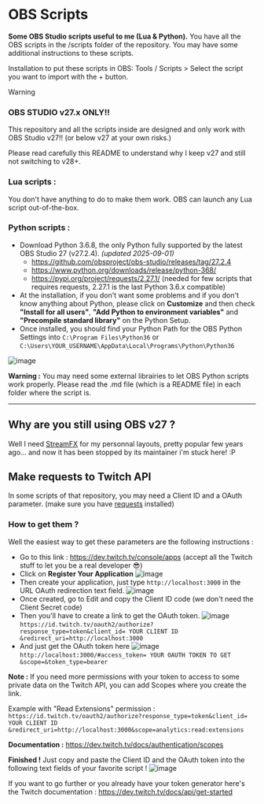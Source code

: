 # OBS Scripts
**Some OBS Studio scripts useful to me (Lua &amp; Python).**
You have all the OBS scripts in the /scripts folder of the repository. You may have some additional instructions to these scripts.

Installation to put these scripts in OBS: Tools / Scripts > Select the script you want to import with the + button.

> [!WARNING]
> ### OBS STUDIO v27.x ONLY!!
> 
> This repository and all the scripts inside are designed and only work with OBS Studio v27!! (or below v27 at your own risks.)
>
> Please read carefully this README to understand why I keep v27 and still not switching to v28+.

### Lua scripts :
You don't have anything to do to make them work. OBS can launch any Lua script out-of-the-box.

### Python scripts :
- Download Python 3.6.8, the only Python fully supported by the latest OBS Studio 27 (v27.2.4). *(updated 2025-09-01)*
  - https://github.com/obsproject/obs-studio/releases/tag/27.2.4
  - https://www.python.org/downloads/release/python-368/
  - https://pypi.org/project/requests/2.27.1/ (needed for few scripts that requires requests, 2.27.1 is the last Python 3.6.x compatible)
- At the installation, if you don't want some problems and if you don't know anything about Python, please click on **Customize** and then check **"Install for all users"**, **"Add Python to environment variables"** and **"Precompile standard library"** on the Python Setup.
- Once installed, you should find your Python Path for the OBS Python Settings into `C:\Program Files\Python36` or `C:\Users\YOUR_USERNAME\AppData\Local\Programs\Python\Python36`

![image](https://user-images.githubusercontent.com/49253492/181560527-8a00e625-d07b-4370-bb35-4b789040da82.png)

**Warning :** You may need some external librairies to let OBS Python scripts work properly. Please read the .md file (which is a README file) in each folder where the script is.

---

## Why are you still using OBS v27 ?
Well I need [StreamFX](https://github.com/Vhonowslend/StreamFX-Public) for my personnal layouts, pretty popular few years ago... and now it has been stopped by its maintainer i'm stuck here! :P

## Make requests to Twitch API
In some scripts of that repository, you may need a Client ID and a OAuth parameter. (make sure you have [requests](https://pypi.org/project/requests/2.27.1/) installed)

### How to get them ?

Well the easiest way to get these parameters are the following instructions :
- Go to this link : https://dev.twitch.tv/console/apps (accept all the Twitch stuff to let you be a real developer 😎)
- Click on **Register Your Application**
![image](https://user-images.githubusercontent.com/49253492/181560828-0f693d78-ffcc-490d-a9a6-e52ef4e677d6.png)
- Then create your application, just type `http://localhost:3000` in the URL OAuth redirection text field.
![image](https://user-images.githubusercontent.com/49253492/181560916-b1c89865-10fe-408f-a3e4-f739db82757f.png)
- Once created, go to Edit and copy the Client ID code (we don't need the Client Secret code)
- Then you'll have to create a link to get the OAuth token.
![image](https://user-images.githubusercontent.com/49253492/181565602-eeb6f214-d810-4fc3-906e-e5eeb18947af.png)
`https://id.twitch.tv/oauth2/authorize?response_type=token&client_id= YOUR CLIENT ID &redirect_uri=http://localhost:3000`
- And just get the OAuth token here
![image](https://user-images.githubusercontent.com/49253492/181567452-906d1aa0-a58a-4461-9739-f134e684ab16.png)
`http://localhost:3000/#access_token= YOUR OAUTH TOKEN TO GET &scope=&token_type=bearer`

**Note :** If you need more permissions with your token to access to some private data on the Twitch API, you can add Scopes where you create the link.

Example with "Read Extensions" permission : `https://id.twitch.tv/oauth2/authorize?response_type=token&client_id= YOUR CLIENT ID &redirect_uri=http://localhost:3000&scope=analytics:read:extensions`

**Documentation :** https://dev.twitch.tv/docs/authentication/scopes

**Finished !** Just copy and paste the Client ID and the OAuth token into the following text fields of your favorite script !
![image](https://user-images.githubusercontent.com/49253492/181570386-597cfaa2-65b4-4834-8ad3-3d1a5956a02d.png)


If you want to go further or you already have your token generator here's the Twitch documentation : https://dev.twitch.tv/docs/api/get-started
